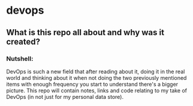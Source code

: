 # devops

## What is this repo all about and why was it created?

### Nutshell:

DevOps is such a new field that after reading about it, doing it in the real world and thinking about it when not doing the two previously mentioned items with enough frequency you start to understand there's a bigger picture. This repo will contain notes, links and code relating to my take of DevOps (in not just for my personal data store).
